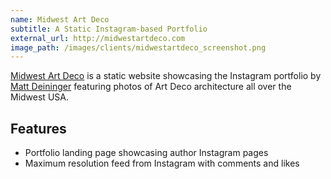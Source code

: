 ```yaml
---
name: Midwest Art Deco
subtitle: A Static Instagram-based Portfolio
external_url: http://midwestartdeco.com
image_path: /images/clients/midwestartdeco_screenshot.png
---
```


[Midwest Art Deco](http://midwestartdeco.com/index.html) is a static website showcasing the Instagram portfolio by [Matt Deininger](http://midwestartdeco.com/about.html) featuring photos of Art Deco architecture all over the Midwest USA.

## Features

* Portfolio landing page showcasing author Instagram pages
* Maximum resolution feed from Instagram with comments and likes
